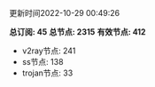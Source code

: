 更新时间2022-10-29 00:49:26

**总订阅: 45**
**总节点: 2315**
**有效节点: 412**
- v2ray节点: 241
- ss节点: 138
- trojan节点: 33
